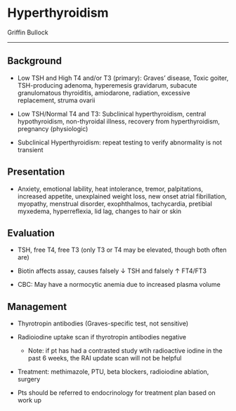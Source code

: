 # Hyperthyroidism 

Griffin Bullock

---

## Background

- Low TSH and High T4 and/or T3 (primary): Graves’ disease, Toxic goiter, TSH-producing adenoma, hyperemesis gravidarum, subacute granulomatous thyroiditis, amiodarone, radiation, excessive replacement, struma ovarii

- Low TSH/Normal T4 and T3: Subclinical hyperthyroidism, central hypothyroidism, non-thyroidal illness, recovery from hyperthyroidism, pregnancy (physiologic)

- Subclinical Hyperthyroidism: repeat testing to verify abnormality is not transient

## Presentation

- Anxiety, emotional lability, heat intolerance, tremor, palpitations, increased appetite, unexplained weight loss, new onset atrial fibrillation, myopathy, menstrual disorder, exophthalmos, tachycardia, pretibial myxedema, hyperreflexia, lid lag, changes to hair or skin

## Evaluation

- TSH, free T4, free T3 (only T3 or T4 may be elevated, though both often are)

- Biotin affects assay, causes falsely ↓ TSH and falsely ↑ FT4/FT3

- CBC: May have a normocytic anemia due to increased plasma volume

## Management

- Thyrotropin antibodies (Graves-specific test, not sensitive)

- Radioiodine uptake scan if thyrotropin antibodies negative

    - Note: if pt has had a contrasted study wtih radioactive iodine in the past 6 weeks, the RAI update scan will not be helpful 

- Treatment: methimazole, PTU, beta blockers, radioiodine ablation, surgery

- Pts should be referred to endocrinology for treatment plan based on work up
